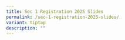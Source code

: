 ```yaml
---
title: Sec 1 Registration 2025 Slides
permalink: /sec-1-registration-2025-slides/
variant: tiptap
description: ""
---
```


